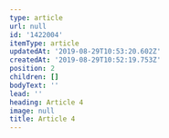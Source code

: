 ```yaml
---
type: article
url: null
id: '1422004'
itemType: article
updatedAt: '2019-08-29T10:53:20.602Z'
createdAt: '2019-08-29T10:52:19.753Z'
position: 2
children: []
bodyText: ''
lead: ''
heading: Article 4
image: null
title: Article 4
---
```


